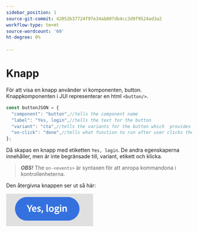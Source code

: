 ```yaml
---
sidebar_position: 1
source-git-commit: 42052b37724f97e34ab007db4cc3d9f9524ad3a2
workflow-type: tm+mt
source-wordcount: '60'
ht-degree: 0%

---
```



# Knapp

För att visa en knapp använder vi komponenten, button.
Knappkomponenten i JUI representerar en html `<button/>`.

```js title="buttonJSON.js"
const buttonJSON = {
  "component": "button",//tells the component name
  "label": "Yes, login",//tells the text for the button
  "variant": "cta",//tells the variants for the button which  provides default styles
  "on-click": "done",//tells what function to run after user clicks the button
};
```

Då skapas en knapp med etiketten `Yes, login`. De andra egenskaperna innehåller, men är inte begränsade till, variant, etikett och klicka.
> **_OBS!_**  The `on-<events>` är syntaxen för att anropa kommandona i kontrollenheterna.

Den återgivna knappen ser ut så här:

![knapp](imgs/yes_login_button.png "Knapp")
